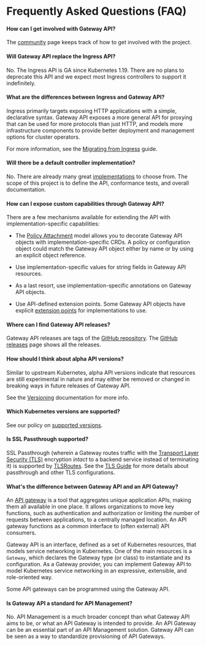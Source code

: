 # Frequently Asked Questions (FAQ)

#### How can I get involved with Gateway API?
The [community](/contributing/community) page keeps track of how to get involved
with the project.

#### Will Gateway API replace the Ingress API?
No. The Ingress API is GA since Kubernetes 1.19. There are no plans to deprecate
this API and we expect most Ingress controllers to support it indefinitely.

#### What are the differences between Ingress and Gateway API?
Ingress primarily targets exposing HTTP applications with a simple, declarative
syntax. Gateway API exposes a more general API for proxying that can be used for
more protocols than just HTTP, and models more infrastructure components to
provide better deployment and management options for cluster operators.

For more information, see the [Migrating from
Ingress](guides/migrating-from-ingress.md) guide.

#### Will there be a default controller implementation?
No. There are already many great [implementations](implementations.md) to choose
from. The scope of this project is to define the API, conformance tests, and
overall documentation.

#### How can I expose custom capabilities through Gateway API?
There are a few mechanisms available for extending the API with
implementation-specific capabilities:

* The [Policy Attachment](reference/policy-attachment.md) model allows you to
decorate Gateway API objects with implementation-specific CRDs. A policy or
configuration object could match the Gateway API object either by name or by
using an explicit object reference.

* Use implementation-specific values for string fields in Gateway API resources.

* As a last resort, use implementation-specific annotations on Gateway API
  objects.

* Use API-defined extension points. Some Gateway API objects have explicit
[extension points](concepts/api-overview.md#extension-points) for implementations
to use.

#### Where can I find Gateway API releases?
Gateway API releases are tags of the [GitHub
repository](https://github.com/kubernetes-sigs/gateway-api). The [GitHub
releases](https://github.com/kubernetes-sigs/gateway-api/releases) page shows
all the releases.

#### How should I think about alpha API versions?
Similar to upstream Kubernetes, alpha API versions indicate that resources are
still experimental in nature and may either be removed or changed in breaking
ways in future releases of Gateway API.

See the [Versioning](concepts/versioning.md) documentation for more info.

#### Which Kubernetes versions are supported?
See our policy on [supported
versions](concepts/versioning.md#supported-versions).

#### Is SSL Passthrough supported?
SSL Passthrough (wherein a Gateway routes traffic with the [Transport Layer
Security (TLS)](https://en.wikipedia.org/wiki/Transport_Layer_Security)
encryption _intact_ to a backend service instead of terminating it) is supported
by [TLSRoutes](concepts/api-overview.md#tlsroute). See the [TLS
Guide](guides/tls.md) for more details about passthrough and other TLS
configurations.

#### What's the difference between Gateway API and an API Gateway?
An [API gateway](https://glossary.cncf.io/api-gateway/) is a tool that
aggregates unique application APIs, making them all available in one place.
It allows organizations to move key functions, such as authentication and
authorization or limiting the number of requests between applications, to a
centrally managed location. An API gateway functions as a common interface to (often external) API consumers.

Gateway API is an interface, defined as a set of Kubernetes resources, that 
models service networking in Kubernetes. One of the main resources is a `Gateway`,
which declares the Gateway type (or class) to instantiate and its configuration.
As a Gateway provider, you can implement Gateway API to model Kubernetes service
networking in an expressive, extensible, and role-oriented way.

Some API gateways can be programmed using the Gateway API.

#### Is Gateway API a standard for API Management?
No. API Management is a much broader concept than what Gateway API aims to be,
or what an API Gateway is intended to provide. An API Gateway can be an
essential part of an API Management solution. Gateway API can be seen as a way
to standardize provisioning of API Gateways.
